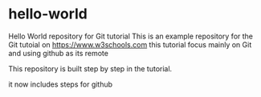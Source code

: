 # hello-world
Hello World repository for Git tutorial
This is an example repository for the Git tutoial on https://www.w3schools.com
this tutorial focus mainly on Git and using github as its remote

This repository is built step by step in the tutorial. 

it now includes steps for github
